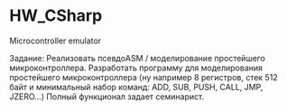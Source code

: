 # HW_CSharp
Microcontroller emulator

Задание:
Реализовать псевдоASM / моделирование простейшего микроконтроллера. Разработать программу для моделирования простейшего микроконтроллера (ну например 8 регистров, стек 512 байт и минимальный набор команд: ADD, SUB, PUSH, CALL, JMP, JZERO…) Полный функционал задает семинарист.

